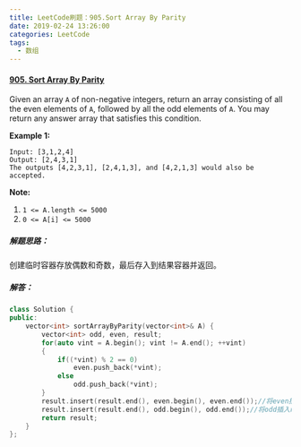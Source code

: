 ```yaml
---
title: LeetCode刷题：905.Sort Array By Parity
date: 2019-02-24 13:26:00
categories: LeetCode
tags:
  - 数组
---
```

#### [905\. Sort Array By Parity](https://leetcode-cn.com/problems/sort-array-by-parity/)
Given an array `A` of non-negative integers, return an array consisting of all the even elements of `A`, followed by all the odd elements of `A`.
You may return any answer array that satisfies this condition.

**Example 1:**
```
Input: [3,1,2,4]
Output: [2,4,3,1]
The outputs [4,2,3,1], [2,4,1,3], and [4,2,1,3] would also be accepted.
```
**Note:**
1.  `1 <= A.length <= 5000`
2.  `0 <= A[i] <= 5000`

##### 解题思路：
创建临时容器存放偶数和奇数，最后存入到结果容器并返回。
##### 解答：
```cpp
class Solution {
public:
    vector<int> sortArrayByParity(vector<int>& A) {
        vector<int> odd, even, result;
        for(auto vint = A.begin(); vint != A.end(); ++vint)
        {
            if((*vint) % 2 == 0)
                even.push_back(*vint);
            else
                odd.push_back(*vint);
        }
        result.insert(result.end(), even.begin(), even.end());//将even插入result；
        result.insert(result.end(), odd.begin(), odd.end());//将odd插入result；
        return result;
    }
};
```